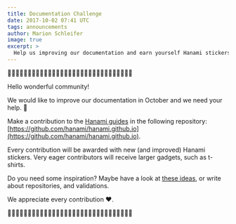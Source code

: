 ```yaml
---
title: Documentation Challenge
date: 2017-10-02 07:41 UTC
tags: announcements
author: Marion Schleifer
image: true
excerpt: >
  Help us improving our documentation and earn yourself Hanami stickers and other gadgets 🌸
---
```


🌸🌸🌸🌸🌸🌸🌸🌸🌸🌸🌸🌸🌸🌸🌸🌸🌸🌸🌸🌸🌸🌸🌸🌸🌸🌸🌸🌸🌸🌸🌸

Hello wonderful community!

We would like to improve our documentation in October and we need your help. 🙌

Make a contribution to the [Hanami guides](http://hanamirb.org/guides/) in the following repository: [https://github.com/hanami/hanami.github.io](https://github.com/hanami/hanami.github.io).

Every contribution will be awarded with new (and improved) Hanami stickers. Very eager contributors will receive larger gadgets, such as t-shirts.

Do you need some inspiration? Maybe have a look at [these ideas](https://github.com/hanami/hanami.github.io/issues), or write about repositories, and validations.

We appreciate every contribution ❤️.

🌸🌸🌸🌸🌸🌸🌸🌸🌸🌸🌸🌸🌸🌸🌸🌸🌸🌸🌸🌸🌸🌸🌸🌸🌸🌸🌸🌸🌸🌸🌸
